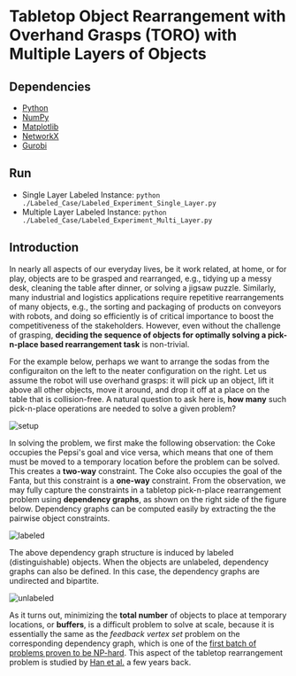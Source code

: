 # Tabletop Object Rearrangement with Overhand Grasps (TORO) with Multiple Layers of Objects

## Dependencies
* [Python](https://www.python.org/)
* [NumPy](https://numpy.org/)
* [Matplotlib](https://matplotlib.org/)
* [NetworkX](https://networkx.org/)
* [Gurobi](https://pypi.org/project/gurobipy/)

## Run
* Single Layer Labeled Instance: `python ./Labeled_Case/Labeled_Experiment_Single_Layer.py`
* Multiple Layer Labeled Instance: `python ./Labeled_Case/Labeled_Experiment_Multi_Layer.py`

## Introduction
In nearly all aspects of our everyday lives, be it work related, at home, or for 
play, objects are to be grasped and rearranged, e.g., tidying up a messy desk, 
cleaning the table after dinner, or solving a jigsaw puzzle. Similarly, many
industrial and logistics applications require repetitive rearrangements of many 
objects, e.g., the sorting and packaging of products on conveyors with robots, 
and doing so efficiently is of critical importance to boost the competitiveness 
of the stakeholders. However, even without the challenge of grasping, **deciding 
the sequence of objects for optimally solving a pick-n-place based rearrangement 
task** is non-trivial.

For the example below, perhaps we want to arrange the sodas from the configuraiton 
on the left to the neater configuration on the right. Let us assume the 
robot will use overhand grasps: it will pick up an object, lift it above all 
other objects, move it around, and drop it off at a place on the table that is 
collision-free. A natural question to ask here is, **how many** such pick-n-place 
operations are needed to solve a given problem?

![setup](https://user-images.githubusercontent.com/35314983/124187803-59b14b00-da8c-11eb-8160-7b3af0f1c4a2.png)

In solving the problem, we first make the following observation: the Coke occupies 
the Pepsi's goal and vice versa, which means that one of them must be moved to 
a temporary location before the problem can be solved. This creates a **two-way** 
constraint. The Coke also occupies the goal of the Fanta, but this constraint is a 
**one-way** constraint. From the observation, we may fully capture the constraints 
in a tabletop pick-n-place rearrangement problem using **dependency graphs**, as 
shown on the right side of the figure below. Dependency graphs can be computed 
easily by extracting the the pairwise object constraints.

![labeled](https://user-images.githubusercontent.com/35314983/124187832-633ab300-da8c-11eb-9a6f-1cd623ac30b1.png)

The above dependency graph structure is induced by labeled (distinguishable) objects. 
When the objects are unlabeled, dependency graphs can also be defined. In this case, 
the dependency graphs are undirected and bipartite.

![unlabeled](https://user-images.githubusercontent.com/35314983/124187844-6766d080-da8c-11eb-9178-2313de59bda7.png)

As it turns out, minimizing the **total number** of objects to place at temporary 
locations, or **buffers**, is a difficult problem to solve at scale, because it is 
essentially the same as the *feedback vertex set* problem on the corresponding 
dependency graph, which is one of the 
[first batch of problems proven to be NP-hard](https://en.wikipedia.org/wiki/Karp%27s_21_NP-complete_problems).
This aspect of the tabletop rearrangement problem is studied by 
[Han et al.](https://journals.sagepub.com/doi/pdf/10.1177/0278364918780999)
a few years back.
